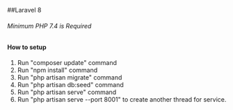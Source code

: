 ##Laravel 8
###### Minimum PHP 7.4 is Required

#### How to setup
1. Run "composer update" command
2. Run "npm install" command
3. Run "php artisan migrate" command
4. Run "php artisan db:seed" command
5. Run "php artisan serve" command
6. Run "php artisan serve --port 8001" to create another thread for service.

